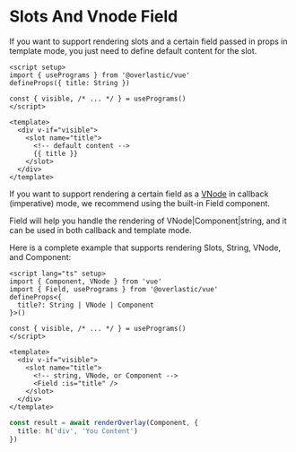 # Slots And Vnode Field

If you want to support rendering slots and a certain field passed in props in template mode, you just need to define default content for the slot.

```vue
<script setup>
import { usePrograms } from '@overlastic/vue'
defineProps({ title: String })

const { visible, /* ... */ } = usePrograms()
</script>

<template>
  <div v-if="visible">
    <slot name="title">
      <!-- default content -->
      {{ title }}
    </slot>
  </div>
</template>
```

If you want to support rendering a certain field as a [VNode](https://vuejs.org/guide/extras/rendering-mechanism.html#virtual-dom) in callback (imperative) mode, we recommend using the built-in Field component.

Field will help you handle the rendering of VNode|Component|string, and it can be used in both callback and template mode.

Here is a complete example that supports rendering Slots, String, VNode, and Component:

```vue
<script lang="ts" setup>
import { Component, VNode } from 'vue'
import { Field, usePrograms } from '@overlastic/vue'
defineProps<{
  title?: String | VNode | Component
}>()

const { visible, /* ... */ } = usePrograms()
</script>

<template>
  <div v-if="visible">
    <slot name="title">
      <!-- string, VNode, or Component -->
      <Field :is="title" />
    </slot>
  </div>
</template>
```

```ts
const result = await renderOverlay(Component, {
  title: h('div', 'You Content')
})
```